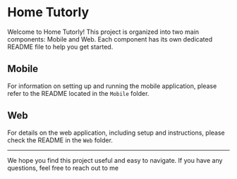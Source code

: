 # Home Tutorly

Welcome to Home Tutorly! This project is organized into two main components: Mobile and Web. Each component has its own dedicated README file to help you get started.

## Mobile

For information on setting up and running the mobile application, please refer to the README located in the `Mobile` folder.

## Web

For details on the web application, including setup and instructions, please check the README in the `Web` folder.

---

We hope you find this project useful and easy to navigate. If you have any questions, feel free to reach out to me
